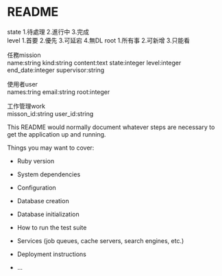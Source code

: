 # README

state	1.待處理	2.進行中	3.完成  
level	1.首要	2.優先	3.可延宕	4.無DL
root	1.所有事	2.可新增	3.只能看  

任務mission  				
name:string	kind:string	content:text	state:integer	level:integer	end_date:integer	supervisor:string  

使用者user  					
names:tring	email:string	root:integer  					

工作管理work  
misson_id:string	user_id:string  

This README would normally document whatever steps are necessary to get the
application up and running.

Things you may want to cover:

* Ruby version

* System dependencies

* Configuration

* Database creation

* Database initialization

* How to run the test suite

* Services (job queues, cache servers, search engines, etc.)

* Deployment instructions

* ...